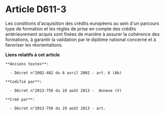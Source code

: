 # Article D611-3

Les conditions d'acquisition des crédits européens au sein d'un parcours type de formation et les règles de prise en compte
des crédits antérieurement acquis sont fixées de manière à assurer la cohérence des formations, à garantir la validation par
le diplôme national concerné et à favoriser les réorientations.

**Liens relatifs à cet article**

	**Anciens textes**:

	  - Décret n°2002-482 du 8 avril 2002 - art. 6 (Ab)

	**Codifié par**:

	  - Décret n°2013-756 du 19 août 2013 -  Annexe (V)

	**Créé par**:

	  - Décret n°2013-756 du 19 août 2013 - art.
